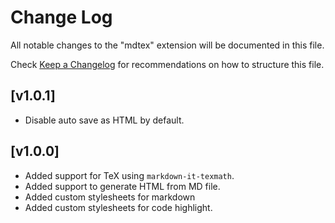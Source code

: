 # Change Log

All notable changes to the "mdtex" extension will be documented in this file.

Check [Keep a Changelog](http://keepachangelog.com/) for recommendations on how to structure this file.

## [v1.0.1]

- Disable auto save as HTML by default.

## [v1.0.0]

- Added support for TeX using `markdown-it-texmath`.
- Added support to generate HTML from MD file.
- Added custom stylesheets for markdown
- Added custom stylesheets for code highlight.

